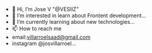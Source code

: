 - 👋 Hi, I’m Jose V  "@VESIIZ"
- 👀 I’m interested in learn about Frontent development...
- 🌱 I’m currently learning about new technologies...
- 📫 How to reach me
- email:villarroelsaad@gmail.com
- instagram @josvillarroel...

<!---
VESIIZ/VESIIZ is a ✨ special ✨ repository because its `README.md` (this file) appears on your GitHub profile.
You can click the Preview link to take a look at your changes.
--->
